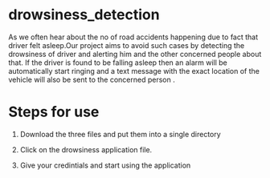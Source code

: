 # drowsiness_detection
As we often hear about the no of road accidents happening due to fact that driver felt asleep.Our project aims to avoid such cases by detecting the drowsiness of driver and alerting him and the other concerned people about that.
If the driver is found to be falling asleep then an alarm will be automatically start ringing and a text message with the exact location of the vehicle will also be sent to the concerned person .

# Steps for use

1. Download the three files and put them into a single directory

2. Click on the drowsiness application file.

3. Give your credintials and start using the application

